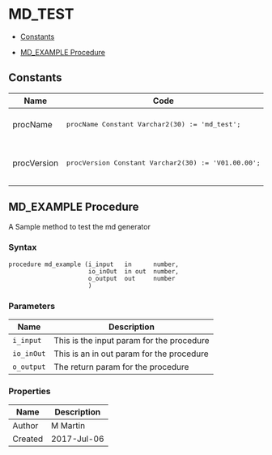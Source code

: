 # MD_TEST


- [Constants](#constants)



- [MD_EXAMPLE Procedure](#md_example)





## Constants<a name="constants"></a>

Name | Code | Description
--- | --- | ---
procName | <pre>procName       Constant Varchar2(30) := 'md_test';</pre> | The Procedure Name
procVersion | <pre>procVersion    Constant Varchar2(30) := 'V01.00.00';</pre> | Version Number for the procedure






 
## MD_EXAMPLE Procedure<a name="md_example"></a>


<p>
<p>A Sample method to test the md generator </p>
</p>

### Syntax
```plsql
procedure md_example (i_input   in      number, 
                      io_inOut  in out  number,
                      o_output  out     number
                      )
```

### Parameters
Name | Description
--- | ---
`i_input` | This is the input param for the procedure
`io_inOut` | This is an in out param for the procedure
`o_output` | The return param for the procedure
 
 




### Properties
Name | Description
--- | ---
Author | M Martin
Created | 2017-Jul-06


 
